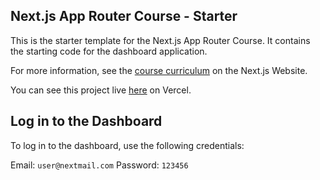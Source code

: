 ## Next.js App Router Course - Starter

This is the starter template for the Next.js App Router Course. It contains the starting code for the dashboard application.

For more information, see the [course curriculum](https://nextjs.org/learn) on the Next.js Website.

You can see this project live [here](https://nextjs-dashboard-eta-eight-35.vercel.app/) on Vercel.

## Log in to the Dashboard

To log in to the dashboard, use the following credentials:

Email: `user@nextmail.com`
Password: `123456`

